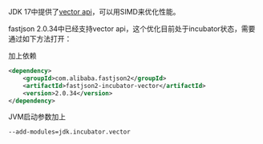JDK 17中提供了[vector api](https://openjdk.org/jeps/426)，可以用SIMD来优化性能。

fastjson 2.0.34中已经支持vector api，这个优化目前处于incubator状态，需要通过如下方法打开：

加上依赖
```xml
<dependency>
    <groupId>com.alibaba.fastjson2</groupId>
    <artifactId>fastjson2-incubator-vector</artifactId>
    <version>2.0.34</version>
</dependency>
```

JVM启动参数加上
```shell
--add-modules=jdk.incubator.vector
```
